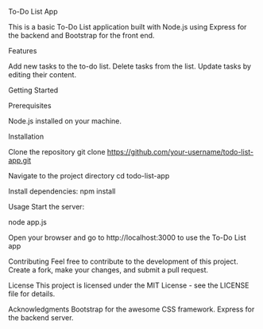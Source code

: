 To-Do List App


This is a basic To-Do List application built with Node.js using Express for the backend and Bootstrap for the front end.


Features


Add new tasks to the to-do list.
Delete tasks from the list.
Update tasks by editing their content.


Getting Started

Prerequisites

Node.js installed on your machine.

Installation

Clone the repository
git clone https://github.com/your-username/todo-list-app.git

Navigate to the project directory
cd todo-list-app


Install dependencies:
npm install



Usage
Start the server:

node app.js

Open your browser and go to http://localhost:3000 to use the To-Do List app



Contributing
Feel free to contribute to the development of this project. Create a fork, make your changes, and submit a pull request.

License
This project is licensed under the MIT License - see the LICENSE file for details.

Acknowledgments
Bootstrap for the awesome CSS framework.
Express for the backend server.